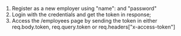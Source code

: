 1. Register as a new employer using "name": and "password"
2. Login with the credentials and get the token in response;
3. Access the /employees page by sending the token in either  req.body.token, req.query.token or req.headers["x-access-token"]